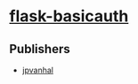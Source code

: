 # [flask-basicauth](https://pypi.org/project/flask-basicauth)



## Publishers
- [jpvanhal](https://pypi.org/user/jpvanhal)

